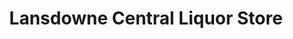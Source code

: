 ---
title: "Lansdowne Central Liquor Store"
url: /kamloops/lansdowne-central-liquor-store/
shop: Spirituosen
---